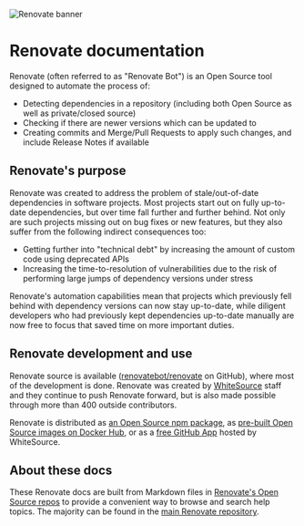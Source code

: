![Renovate banner](https://app.renovatebot.com/images/whitesource_renovate_660_220.jpg)

# Renovate documentation

Renovate (often referred to as "Renovate Bot") is an Open Source tool designed to automate the process of:

- Detecting dependencies in a repository (including both Open Source as well as private/closed source)
- Checking if there are newer versions which can be updated to
- Creating commits and Merge/Pull Requests to apply such changes, and include Release Notes if available

## Renovate's purpose

Renovate was created to address the problem of stale/out-of-date dependencies in software projects.
Most projects start out on fully up-to-date dependencies, but over time fall further and further behind.
Not only are such projects missing out on bug fixes or new features, but they also suffer from the following indirect consequences too:

- Getting further into "technical debt" by increasing the amount of custom code using deprecated APIs
- Increasing the time-to-resolution of vulnerabilities due to the risk of performing large jumps of dependency versions under stress

Renovate's automation capabilities mean that projects which previously fell behind with dependency versions can now stay up-to-date, while diligent developers who had previously kept dependencies up-to-date manually are now free to focus that saved time on more important duties.

## Renovate development and use

Renovate source is available ([renovatebot/renovate](https://github.com/renovatebot/renovate) on GitHub), where most of the development is done.
Renovate was created by [WhiteSource](https://www.whitesourcesoftware.com/) staff and they continue to push Renovate forward, but is also made possible through more than 400 outside contributors.

Renovate is distributed as [an Open Source npm package](https://www.npmjs.com/package/renovate), as [pre-built Open Source images on Docker Hub](https://hub.docker.com/repository/docker/renovate/renovate), or as a [free GitHub App](https://github.com/marketplace/renovate) hosted by WhiteSource.

## About these docs

These Renovate docs are built from Markdown files in [Renovate's Open Source repos](https://github.com/renovatebot/) to provide a convenient way to browse and search help topics.
The majority can be found in the [main Renovate repository](https://github.com/renovatebot/renovate/tree/main/docs/usage).
